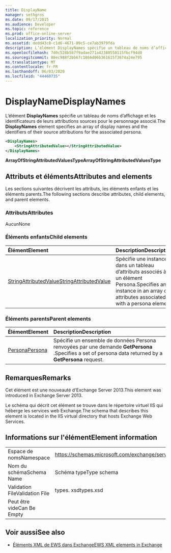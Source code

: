 ```yaml
---
title: DisplayName
manager: sethgros
ms.date: 09/17/2015
ms.audience: Developer
ms.topic: reference
ms.prod: office-online-server
localization_priority: Normal
ms.assetid: dedd43c8-c1d6-4671-89c5-ce7ab3979fda
description: L’élément DisplayNames spécifie un tableau de noms d’affichage et les identificateurs de leurs attributions sources pour le personnage associé.
ms.openlocfilehash: 7d0c528b5b7f9adae271a42380550115fbcf94d0
ms.sourcegitcommit: 88ec988f2bb67c1866d06b361615f3674a24e795
ms.translationtype: MT
ms.contentlocale: fr-FR
ms.lasthandoff: 06/03/2020
ms.locfileid: "44460735"
---
```

# <a name="displaynames"></a><span data-ttu-id="6e063-103">DisplayName</span><span class="sxs-lookup"><span data-stu-id="6e063-103">DisplayNames</span></span>

<span data-ttu-id="6e063-104">L’élément **DisplayNames** spécifie un tableau de noms d’affichage et les identificateurs de leurs attributions sources pour le personnage associé.</span><span class="sxs-lookup"><span data-stu-id="6e063-104">The **DisplayNames** element specifies an array of display names and the identifiers of their source attributions for the associated persona.</span></span> 
  
```xml
<DisplayNames>
    <StringAttributedValue></StringAttributedValue>
</DisplayNames>
```

 <span data-ttu-id="6e063-105">**ArrayOfStringAttributedValuesType**</span><span class="sxs-lookup"><span data-stu-id="6e063-105">**ArrayOfStringAttributedValuesType**</span></span>
## <a name="attributes-and-elements"></a><span data-ttu-id="6e063-106">Attributs et éléments</span><span class="sxs-lookup"><span data-stu-id="6e063-106">Attributes and elements</span></span>

<span data-ttu-id="6e063-107">Les sections suivantes décrivent les attributs, les éléments enfants et les éléments parents.</span><span class="sxs-lookup"><span data-stu-id="6e063-107">The following sections describe attributes, child elements, and parent elements.</span></span>
  
### <a name="attributes"></a><span data-ttu-id="6e063-108">Attributs</span><span class="sxs-lookup"><span data-stu-id="6e063-108">Attributes</span></span>

<span data-ttu-id="6e063-109">Aucun</span><span class="sxs-lookup"><span data-stu-id="6e063-109">None</span></span>
  
### <a name="child-elements"></a><span data-ttu-id="6e063-110">Éléments enfants</span><span class="sxs-lookup"><span data-stu-id="6e063-110">Child elements</span></span>

|<span data-ttu-id="6e063-111">**Élément**</span><span class="sxs-lookup"><span data-stu-id="6e063-111">**Element**</span></span>|<span data-ttu-id="6e063-112">**Description**</span><span class="sxs-lookup"><span data-stu-id="6e063-112">**Description**</span></span>|
|:-----|:-----|
|[<span data-ttu-id="6e063-113">StringAttributedValue</span><span class="sxs-lookup"><span data-stu-id="6e063-113">StringAttributedValue</span></span>](stringattributedvalue.md) <br/> |<span data-ttu-id="6e063-114">Spécifie une instance dans un tableau d’attributs associés à un élément Persona.</span><span class="sxs-lookup"><span data-stu-id="6e063-114">Specifies an instance in an array of attributes associated with a persona element.</span></span>  <br/> |
   
### <a name="parent-elements"></a><span data-ttu-id="6e063-115">Éléments parents</span><span class="sxs-lookup"><span data-stu-id="6e063-115">Parent elements</span></span>

|<span data-ttu-id="6e063-116">**Élément**</span><span class="sxs-lookup"><span data-stu-id="6e063-116">**Element**</span></span>|<span data-ttu-id="6e063-117">**Description**</span><span class="sxs-lookup"><span data-stu-id="6e063-117">**Description**</span></span>|
|:-----|:-----|
|[<span data-ttu-id="6e063-118">Persona</span><span class="sxs-lookup"><span data-stu-id="6e063-118">Persona</span></span>](persona.md) <br/> |<span data-ttu-id="6e063-119">Spécifie un ensemble de données Persona renvoyées par une demande **GetPersona** .</span><span class="sxs-lookup"><span data-stu-id="6e063-119">Specifies a set of persona data returned by a **GetPersona** request.</span></span>  <br/> |
   
## <a name="remarks"></a><span data-ttu-id="6e063-120">Remarques</span><span class="sxs-lookup"><span data-stu-id="6e063-120">Remarks</span></span>

<span data-ttu-id="6e063-121">Cet élément est une nouveauté d'Exchange Server 2013.</span><span class="sxs-lookup"><span data-stu-id="6e063-121">This element was introduced in Exchange Server 2013.</span></span>
  
<span data-ttu-id="6e063-122">Le schéma qui décrit cet élément se trouve dans le répertoire virtuel IIS qui héberge les services web Exchange.</span><span class="sxs-lookup"><span data-stu-id="6e063-122">The schema that describes this element is located in the IIS virtual directory that hosts Exchange Web Services.</span></span>
  
## <a name="element-information"></a><span data-ttu-id="6e063-123">Informations sur l'élément</span><span class="sxs-lookup"><span data-stu-id="6e063-123">Element information</span></span>

|||
|:-----|:-----|
|<span data-ttu-id="6e063-124">Espace de noms</span><span class="sxs-lookup"><span data-stu-id="6e063-124">Namespace</span></span>  <br/> |https://schemas.microsoft.com/exchange/services/2006/types  <br/> |
|<span data-ttu-id="6e063-125">Nom du schéma</span><span class="sxs-lookup"><span data-stu-id="6e063-125">Schema Name</span></span>  <br/> |<span data-ttu-id="6e063-126">Schéma type</span><span class="sxs-lookup"><span data-stu-id="6e063-126">Type schema</span></span>  <br/> |
|<span data-ttu-id="6e063-127">Validation File</span><span class="sxs-lookup"><span data-stu-id="6e063-127">Validation File</span></span>  <br/> |<span data-ttu-id="6e063-128">types. xsd</span><span class="sxs-lookup"><span data-stu-id="6e063-128">types.xsd</span></span>  <br/> |
|<span data-ttu-id="6e063-129">Peut être vide</span><span class="sxs-lookup"><span data-stu-id="6e063-129">Can Be Empty</span></span>  <br/> ||
   
## <a name="see-also"></a><span data-ttu-id="6e063-130">Voir aussi</span><span class="sxs-lookup"><span data-stu-id="6e063-130">See also</span></span>

- [<span data-ttu-id="6e063-131">Éléments XML de EWS dans Exchange</span><span class="sxs-lookup"><span data-stu-id="6e063-131">EWS XML elements in Exchange</span></span>](ews-xml-elements-in-exchange.md)

